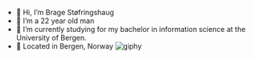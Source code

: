 - 👋 Hi, I’m Brage Støfringshaug
- 👀 I’m a 22 year old man
- 🏫 I’m currently studying for my bachelor in information science at the University of Bergen.
- 📍 Located in Bergen, Norway
![giphy](https://github.com/user-attachments/assets/8a3edc4d-c9a8-4c53-9afb-850f9c40fc7b)

<!---
bragestoefringshaug/bragestoefringshaug is a ✨ special ✨ repository because its `README.md` (this file) appears on your GitHub profile.
You can click the Preview link to take a look at your changes.
--->
